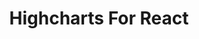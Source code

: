 ---
title:  Highcharts For React
description: 用HighCharts React在你的React项目中融入Highcharts数据可视化功能
buttons:
- name: Highcharts React on Github
  link: https://github.com/highcharts/highcharts-react
  class: btn-primary
cover: /svg/react.svg
features: key-features
core-features: core-features
---